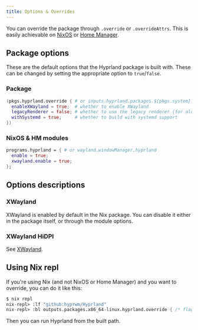 ```yaml
---
title: Options & Overrides
---
```


You can override the package through `.override` or `.overrideAttrs`. This is
easily achievable on [NixOS](../Hyprland-on-NixOS) or
[Home Manager](../Hyprland-on-Home-Manager).

## Package options

These are the default options that the Hyprland package is built with. These can
be changed by setting the appropriate option to `true`/`false`.

### Package

```nix
(pkgs.hyprland.override { # or inputs.hyprland.packages.${pkgs.system}.hyprland
  enableXWayland = true;  # whether to enable XWayland
  legacyRenderer = false; # whether to use the legacy renderer (for old GPUs)
  withSystemd = true;     # whether to build with systemd support
})
```

### NixOS & HM modules

```nix
programs.hyprland = { # or wayland.windowManager.hyprland
  enable = true;
  xwayland.enable = true;
};
```

## Options descriptions

### XWayland

XWayland is enabled by default in the Nix package. You can disable it either in
the package itself, or through the module options.

### XWayland HiDPI

See [XWayland](../../Configuring/XWayland).

## Using Nix repl

If you're using Nix (and not NixOS or Home Manager) and you want to override,
you can do it like this:

```nix
$ nix repl
nix-repl> :lf "github:hyprwm/Hyprland"
nix-repl> :bl outputs.packages.x86_64-linux.hyprland.override { /* flag here */ }
```

Then you can run Hyprland from the built path.
